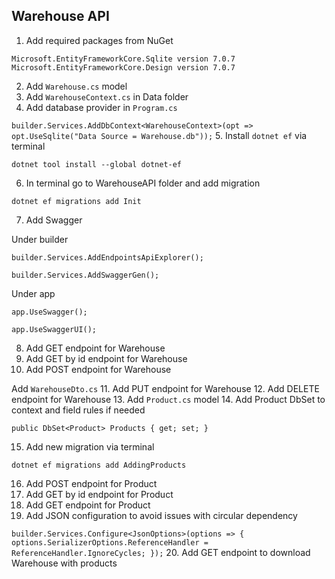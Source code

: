 ## Warehouse API

1. Add required packages from NuGet

`Microsoft.EntityFrameworkCore.Sqlite version 7.0.7`
`Microsoft.EntityFrameworkCore.Design version 7.0.7`

2. Add `Warehouse.cs` model
3. Add `WarehouseContext.cs` in Data folder
4. Add database provider in `Program.cs`

`builder.Services.AddDbContext<WarehouseContext>(opt => opt.UseSqlite("Data Source = Warehouse.db"));`
5. Install `dotnet ef` via terminal

`dotnet tool install --global dotnet-ef`

6. In terminal go to WarehouseAPI folder and add migration

`dotnet ef migrations add Init`

7. Add Swagger 

Under builder

`builder.Services.AddEndpointsApiExplorer();`

`builder.Services.AddSwaggerGen();`

Under app

`app.UseSwagger();`

`app.UseSwaggerUI();`

8. Add GET endpoint for Warehouse
9. Add GET by id endpoint for Warehouse
10. Add POST endpoint for Warehouse

Add `WarehouseDto.cs` 
11. Add PUT endpoint for Warehouse
12. Add DELETE endpoint for Warehouse
13. Add `Product.cs` model
14. Add Product DbSet to context and field rules if needed

`public DbSet<Product> Products { get; set; }`

15. Add new migration via terminal 

`dotnet ef migrations add AddingProducts`

16. Add POST endpoint for Product
17. Add GET by id endpoint for Product
18. Add GET endpoint for Product
19. Add JSON configuration to avoid issues with circular dependency

`
builder.Services.Configure<JsonOptions>(options =>
{
options.SerializerOptions.ReferenceHandler = ReferenceHandler.IgnoreCycles;
});
`
20. Add GET endpoint to download Warehouse with products


